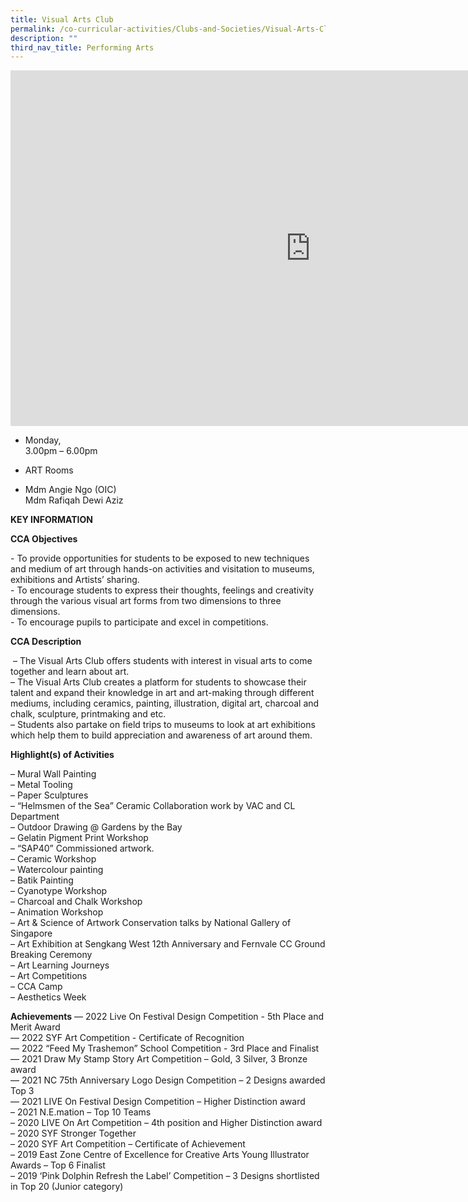 ```yaml
---
title: Visual Arts Club
permalink: /co-curricular-activities/Clubs-and-Societies/Visual-Arts-Club/
description: ""
third_nav_title: Performing Arts
---
```



<iframe allowfullscreen="true" height="569" width="960" frameborder="0" src="https://docs.google.com/presentation/d/e/2PACX-1vRmk0QzTpUIzK3Wla-OS_JSwrNrGOI3Gmlo3_q6B6nmHGUJa3bQWuGXl65kQiX-9UxHMvGODrcY2a_D/embed?start=false&amp;loop=false&amp;delayms=3000"></iframe>

*   Monday,  
    3.00pm – 6.00pm

*   ART Rooms

*   Mdm Angie Ngo (OIC)  
    Mdm Rafiqah Dewi Aziz
		
**KEY INFORMATION**

**CCA Objectives**

\- To provide opportunities for students to be exposed to new techniques and medium of art through hands-on activities and visitation to museums, exhibitions and Artists’ sharing.<br>
\- To encourage students to express their thoughts, feelings and creativity through the various visual art forms from two dimensions to three dimensions.<br>
\- To encourage pupils to participate and excel in competitions.

**CCA Description**

&nbsp;– The Visual Arts Club offers students with interest in visual arts to come together and learn about art.<br>
– The Visual Arts Club creates a platform for students to showcase their talent and expand their knowledge in art and art-making through different mediums, including ceramics, painting, illustration, digital art, charcoal and chalk, sculpture, printmaking and etc.<br>
– Students also partake on field trips to museums to look at art exhibitions which help them to build appreciation and awareness of art around them.

**Highlight(s) of Activities**

– Mural Wall Painting<br>
– Metal Tooling<br>
– Paper Sculptures<br>
– “Helmsmen of the Sea” Ceramic Collaboration work by VAC and CL Department<br>
– Outdoor Drawing @ Gardens by the Bay<br>
– Gelatin Pigment Print Workshop<br>
– “SAP40” Commissioned artwork.<br>
– Ceramic Workshop<br>
– Watercolour painting<br>
– Batik Painting<br>
– Cyanotype Workshop<br>
– Charcoal and Chalk Workshop<br>
– Animation Workshop<br>
– Art &amp; Science of Artwork Conservation talks by National Gallery of Singapore<br>
– Art Exhibition at Sengkang West 12th Anniversary and Fernvale CC Ground Breaking Ceremony<br>
– Art Learning Journeys<br>
– Art Competitions<br>
– CCA Camp<br>
– Aesthetics Week

  

**Achievements**
— 2022 Live On Festival Design Competition - 5th Place and Merit Award<br> 
— 2022 SYF Art Competition - Certificate of Recognition<br>
— 2022 “Feed My Trashemon” School Competition - 3rd Place and Finalist<br>
— 2021 Draw My Stamp Story Art Competition – Gold, 3 Silver, 3 Bronze award<br>
— 2021 NC 75th Anniversary Logo Design Competition – 2 Designs awarded Top 3<br>
— 2021 LIVE On Festival Design Competition – Higher Distinction award<br>
– 2021 N.E.mation – Top 10 Teams<br>
– 2020 LIVE On Art Competition – 4th position and Higher Distinction award<br>
– 2020 SYF Stronger Together<br>
– 2020 SYF Art Competition – Certificate of Achievement<br>
– 2019 East Zone Centre of Excellence for Creative Arts Young Illustrator Awards – Top&nbsp;6 Finalist<br>
– 2019 ‘Pink Dolphin Refresh the Label’ Competition – 3 Designs shortlisted in Top 20&nbsp;(Junior category)